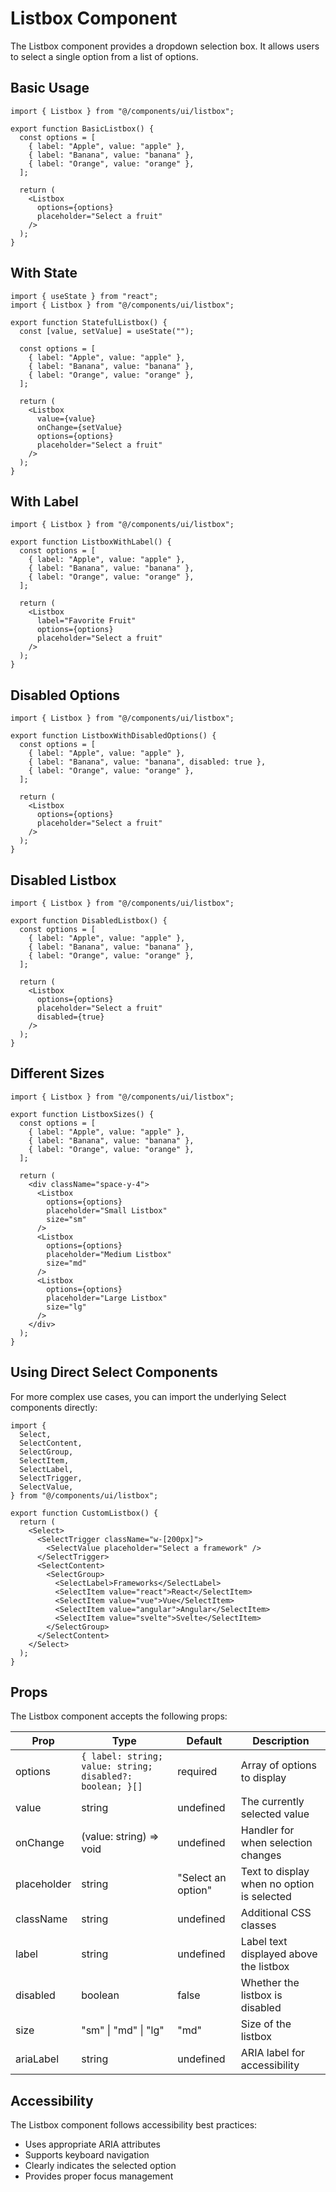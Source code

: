 # Listbox Component

The Listbox component provides a dropdown selection box. It allows users to select a single option from a list of options.

## Basic Usage

```tsx
import { Listbox } from "@/components/ui/listbox";

export function BasicListbox() {
  const options = [
    { label: "Apple", value: "apple" },
    { label: "Banana", value: "banana" },
    { label: "Orange", value: "orange" },
  ];

  return (
    <Listbox
      options={options}
      placeholder="Select a fruit"
    />
  );
}
```

## With State

```tsx
import { useState } from "react";
import { Listbox } from "@/components/ui/listbox";

export function StatefulListbox() {
  const [value, setValue] = useState("");
  
  const options = [
    { label: "Apple", value: "apple" },
    { label: "Banana", value: "banana" },
    { label: "Orange", value: "orange" },
  ];

  return (
    <Listbox
      value={value}
      onChange={setValue}
      options={options}
      placeholder="Select a fruit"
    />
  );
}
```

## With Label

```tsx
import { Listbox } from "@/components/ui/listbox";

export function ListboxWithLabel() {
  const options = [
    { label: "Apple", value: "apple" },
    { label: "Banana", value: "banana" },
    { label: "Orange", value: "orange" },
  ];

  return (
    <Listbox
      label="Favorite Fruit"
      options={options}
      placeholder="Select a fruit"
    />
  );
}
```

## Disabled Options

```tsx
import { Listbox } from "@/components/ui/listbox";

export function ListboxWithDisabledOptions() {
  const options = [
    { label: "Apple", value: "apple" },
    { label: "Banana", value: "banana", disabled: true },
    { label: "Orange", value: "orange" },
  ];

  return (
    <Listbox
      options={options}
      placeholder="Select a fruit"
    />
  );
}
```

## Disabled Listbox

```tsx
import { Listbox } from "@/components/ui/listbox";

export function DisabledListbox() {
  const options = [
    { label: "Apple", value: "apple" },
    { label: "Banana", value: "banana" },
    { label: "Orange", value: "orange" },
  ];

  return (
    <Listbox
      options={options}
      placeholder="Select a fruit"
      disabled={true}
    />
  );
}
```

## Different Sizes

```tsx
import { Listbox } from "@/components/ui/listbox";

export function ListboxSizes() {
  const options = [
    { label: "Apple", value: "apple" },
    { label: "Banana", value: "banana" },
    { label: "Orange", value: "orange" },
  ];

  return (
    <div className="space-y-4">
      <Listbox
        options={options}
        placeholder="Small Listbox"
        size="sm"
      />
      <Listbox
        options={options}
        placeholder="Medium Listbox"
        size="md"
      />
      <Listbox
        options={options}
        placeholder="Large Listbox"
        size="lg"
      />
    </div>
  );
}
```

## Using Direct Select Components

For more complex use cases, you can import the underlying Select components directly:

```tsx
import {
  Select,
  SelectContent,
  SelectGroup,
  SelectItem,
  SelectLabel,
  SelectTrigger,
  SelectValue,
} from "@/components/ui/listbox";

export function CustomListbox() {
  return (
    <Select>
      <SelectTrigger className="w-[200px]">
        <SelectValue placeholder="Select a framework" />
      </SelectTrigger>
      <SelectContent>
        <SelectGroup>
          <SelectLabel>Frameworks</SelectLabel>
          <SelectItem value="react">React</SelectItem>
          <SelectItem value="vue">Vue</SelectItem>
          <SelectItem value="angular">Angular</SelectItem>
          <SelectItem value="svelte">Svelte</SelectItem>
        </SelectGroup>
      </SelectContent>
    </Select>
  );
}
```

## Props

The Listbox component accepts the following props:

| Prop | Type | Default | Description |
|------|------|---------|-------------|
| options | `{ label: string; value: string; disabled?: boolean; }[]` | required | Array of options to display |
| value | string | undefined | The currently selected value |
| onChange | (value: string) => void | undefined | Handler for when selection changes |
| placeholder | string | "Select an option" | Text to display when no option is selected |
| className | string | undefined | Additional CSS classes |
| label | string | undefined | Label text displayed above the listbox |
| disabled | boolean | false | Whether the listbox is disabled |
| size | "sm" \| "md" \| "lg" | "md" | Size of the listbox |
| ariaLabel | string | undefined | ARIA label for accessibility |

## Accessibility

The Listbox component follows accessibility best practices:

- Uses appropriate ARIA attributes
- Supports keyboard navigation
- Clearly indicates the selected option
- Provides proper focus management 